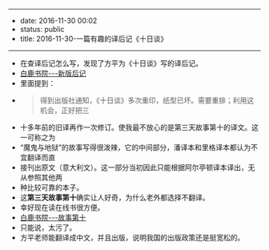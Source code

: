 - --
- date: 2016-11-30 00:02
- status: public
- title: 2016-11-30-一篇有趣的译后记《十日谈》
- --
- 在查译后记怎么写，发现了方平为《十日谈》写的译后记。
- [白鹿书院---新版后记](http://www.oklink.net/wgwx/novels/lingsan/tendays/913.htm)
- 里面提到：
- > 得到出版社通知，《十日谈》多次重印，纸型已坏。需要重排；利用这机会，正好把三
- 十多年前的旧译再作一次修订。使我最不放心的是第三天故事第十的译文。这一可称之为
- “魔鬼与地狱”的故事写得很泼辣，它的中间部分，潘译本和里格译本都认为不宜翻译而直
- 接刊出原文（意大利文）。这一部分当初因此只能根据阿尔亭顿译本译出，无从参照其他两
- 种比较可靠的本子。
- 这**第三天故事第十**确实让人好奇，为什么老外都选择不翻译。
- 幸好现在读在线书很方便。
- [白鹿书院---故事第十](http://www.oklink.net/wgwx/novels/lingsan/tendays/210.htm)
- 只能说，太污了。
- 方平老师能翻译成中文，并且出版，说明我国的出版政策还是挺宽松的。

